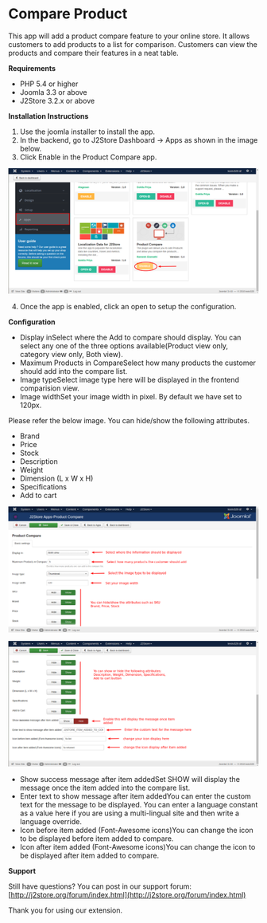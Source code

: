 # Compare Product

This app will add a product compare feature to your online store. It allows customers to add products to a list for comparison. Customers can view the products and compare their features in a neat table.

**Requirements**

* PHP 5.4 or higher
* Joomla 3.3 or above
* J2Store 3.2.x or above

**Installation Instructions**

1. Use the joomla installer to install the app.
2. In the backend, go to J2Store Dashboard -&gt; Apps as shown in the image below.
3. Click Enable in the Product Compare app.

![cp01](https://raw.githubusercontent.com/j2store/doc-images/master/apps/Compare-products/compare_product_01.png)

4. Once the app is enabled, click an open to setup the configuration.

**Configuration**

* Display inSelect where the Add to compare should display. You can select any one of the three options available\(Product view only, category view only, Both view\).
* Maximum Products in CompareSelect how many products the customer should add into the compare list.
* Image typeSelect image type here will be displayed in the frontend comparision view.
* Image widthSet your image width in pixel. By default we have set to 120px.

Please refer the below image. You can hide/show the following attributes.

* Brand
* Price
* Stock
* Description
* Weight
* Dimension \(L x W x H\)
* Specifications
* Add to cart

![cp02](https://raw.githubusercontent.com/j2store/doc-images/master/apps/Compare-products/compare_product_02.png)

 

![cp03](https://raw.githubusercontent.com/j2store/doc-images/master/apps/Compare-products/compare_product_03.png)

* Show success message after item addedSet SHOW will display the message once the item added into the compare list.
* Enter text to show message after item addedYou can enter the custom text for the message to be displayed. You can enter a language constant as a value here if you are using a multi-lingual site and then write a language override.
* Icon before item added \(Font-Awesome icons\)You can change the icon to be displayed before item added to compare.
* Icon after item added \(Font-Awesome icons\)You can change the icon to be displayed after item added to compare.

**Support**

Still have questions? You can post in our support forum: [http://j2store.org/forum/index.html](http://j2store.org/forum/index.html)

Thank you for using our extension.

